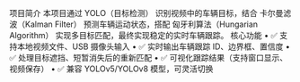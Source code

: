 项目简介
本项目通过 YOLO（目标检测） 识别视频中的车辆目标，结合 卡尔曼滤波（Kalman Filter） 预测车辆运动状态，搭配 匈牙利算法（Hungarian Algorithm） 实现多目标匹配，最终实现稳定的实时车辆跟踪。
核心功能
• ✅ 支持本地视频文件、USB 摄像头输入
• ✅ 实时输出车辆跟踪 ID、边界框、置信度
• ✅ 处理目标遮挡、短暂消失后的重新匹配
• ✅ 可视化跟踪结果（支持窗口显示、视频保存）
• ✅ 兼容 YOLOv5/YOLOv8 模型，可灵活切换
